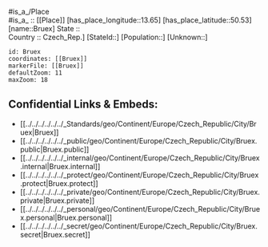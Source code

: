 ﻿---
location: [50.53,13.65] 
mapzoom: [7,12] 
mapmarker: city 
type: City
tags:
- geo/City


SpocWebEntityId: 29386
isDeleted: false
confidential: public

---
#is_a_/Place  
#is_a_ :: [[Place]] 
[has_place_longitude::13.65] 
[has_place_latitude::50.53] 
[name::Bruex] 
State ::  
Country :: Czech_Rep.] 
[StateId::] 
[Population::] 
[Unknown::] 


```leaflet
id: Bruex
coordinates: [[Bruex]] 
markerFile: [[Bruex]] 
defaultZoom: 11 
maxZoom: 18
```


## Confidential Links & Embeds: 
- [[../../../../../../_Standards/geo/Continent/Europe/Czech_Republic/City/Bruex|Bruex]] 
- [[../../../../../../_public/geo/Continent/Europe/Czech_Republic/City/Bruex.public|Bruex.public]] 
- [[../../../../../../_internal/geo/Continent/Europe/Czech_Republic/City/Bruex.internal|Bruex.internal]] 
- [[../../../../../../_protect/geo/Continent/Europe/Czech_Republic/City/Bruex.protect|Bruex.protect]] 
- [[../../../../../../_private/geo/Continent/Europe/Czech_Republic/City/Bruex.private|Bruex.private]] 
- [[../../../../../../_personal/geo/Continent/Europe/Czech_Republic/City/Bruex.personal|Bruex.personal]] 
- [[../../../../../../_secret/geo/Continent/Europe/Czech_Republic/City/Bruex.secret|Bruex.secret]] 
